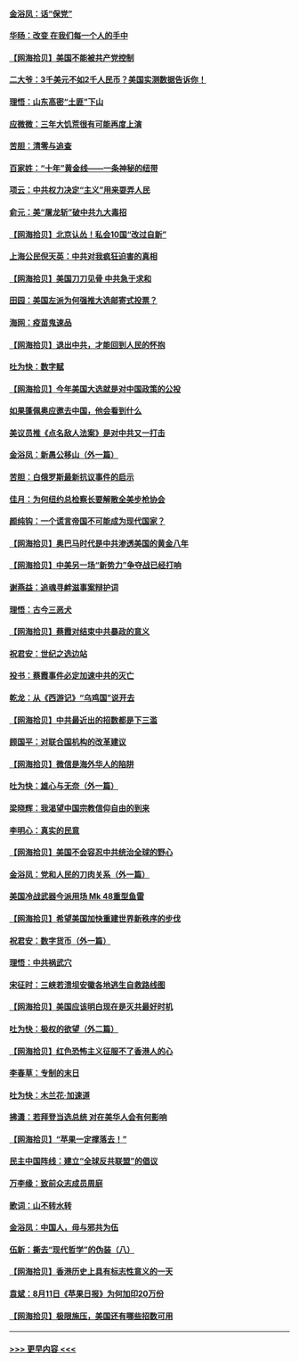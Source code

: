 #### [金浴凤：话“保党”](../pages/nsc993/n12361867.md?t=08272302) 
#### [华旸：改变 在我们每一个人的手中](../pages/nsc993/n12361774.md?t=08272302) 
#### [【网海拾贝】美国不能被共产党控制](../pages/nsc993/n12360271.md?t=08272302) 
#### [二大爷：3千美元不如2千人民币？美国实测数据告诉你！](../pages/nsc993/n12358563.md?t=08272302) 
#### [理悟：山东高密“土匪”下山](../pages/nsc993/n12358535.md?t=08272302) 
#### [应微微：三年大饥荒很有可能再度上演](../pages/nsc993/n12358523.md?t=08272302) 
#### [苦胆：清零与追查](../pages/nsc993/n12358501.md?t=08272302) 
#### [百家姓：“十年”黄金线——一条神秘的纽带](../pages/nsc993/n12358319.md?t=08272302) 
#### [项云：中共权力决定“主义”用来耍弄人民](../pages/nsc993/n12358172.md?t=08272302) 
#### [俞元：美“屠龙斩”破中共九大毒招](../pages/nsc993/n12357822.md?t=08272302) 
#### [【网海拾贝】北京认怂！私会10国“改过自新”](../pages/nsc993/n12357784.md?t=08272302) 
#### [上海公民倪天英：中共对我疯狂迫害的真相](../pages/nsc993/n12356341.md?t=08272302) 
#### [【网海拾贝】美国刀刀见骨 中共急于求和](../pages/nsc993/n12355511.md?t=08272302) 
#### [田园：美国左派为何强推大选邮寄式投票？](../pages/nsc993/n12352963.md?t=08272302) 
#### [海网：疫苗鬼速品](../pages/nsc993/n12354438.md?t=08272302) 
#### [【网海拾贝】退出中共，才能回到人民的怀抱](../pages/nsc993/n12352634.md?t=08272302) 
#### [吐为快：数字赋](../pages/nsc993/n12352317.md?t=08272302) 
#### [【网海拾贝】今年美国大选就是对中国政策的公投](../pages/nsc993/n12350973.md?t=08272302) 
#### [如果蓬佩奥应邀去中国，他会看到什么](../pages/nsc993/n12350945.md?t=08272302) 
#### [美议员推《点名敌人法案》是对中共又一打击](../pages/nsc993/n12350765.md?t=08272302) 
#### [金浴凤：新愚公移山（外一篇）](../pages/nsc993/n12350253.md?t=08272302) 
#### [苦胆：白俄罗斯最新抗议事件的启示](../pages/nsc993/n12349989.md?t=08272302) 
#### [佳月：为何纽约总检察长要解散全美步枪协会](../pages/nsc993/n12349939.md?t=08272302) 
#### [颜纯钩：一个谎言帝国不可能成为现代国家？](../pages/nsc993/n12349898.md?t=08272302) 
#### [【网海拾贝】奥巴马时代是中共渗透美国的黄金八年](../pages/nsc993/n12349284.md?t=08272302) 
#### [【网海拾贝】中美另一场“新势力”争夺战已经打响](../pages/nsc993/n12346998.md?t=08272302) 
#### [谢燕益：追魂寻衅滋事案辩护词](../pages/nsc993/n12346892.md?t=08272302) 
#### [理悟：古今三恶犬](../pages/nsc993/n12345190.md?t=08272302) 
#### [【网海拾贝】蔡霞对结束中共暴政的意义](../pages/nsc993/n12344263.md?t=08272302) 
#### [祝君安：世纪之选边站](../pages/nsc993/n12342382.md?t=08272302) 
#### [投书：蔡霞事件必定加速中共的灭亡](../pages/nsc993/n12341881.md?t=08272302) 
#### [乾龙：从《西游记》“乌鸡国”说开去](../pages/nsc993/n12341690.md?t=08272302) 
#### [【网海拾贝】中共最近出的招数都是下三滥](../pages/nsc993/n12341593.md?t=08272302) 
#### [顾国平：对联合国机构的改革建议](../pages/nsc993/n12339928.md?t=08272302) 
#### [【网海拾贝】微信是海外华人的陷阱](../pages/nsc993/n12338868.md?t=08272302) 
#### [吐为快：雄心与无奈（外一篇）](../pages/nsc993/n12338132.md?t=08272302) 
#### [梁晓辉：我渴望中国宗教信仰自由的到来](../pages/nsc993/n12336657.md?t=08272302) 
#### [李明心：真实的民意](../pages/nsc993/n12336089.md?t=08272302) 
#### [【网海拾贝】美国不会容忍中共统治全球的野心](../pages/nsc993/n12336063.md?t=08272302) 
#### [金浴凤：党和人民的刀肉关系（外一篇）](../pages/nsc993/n12335834.md?t=08272302) 
#### [美国冷战武器今派用场 Mk 48重型鱼雷](../pages/nsc993/n12335354.md?t=08272302) 
#### [【网海拾贝】希望美国加快重建世界新秩序的步伐](../pages/nsc993/n12334224.md?t=08272302) 
#### [祝君安：数字货币（外一篇）](../pages/nsc993/n12334186.md?t=08272302) 
#### [理悟：中共祸武穴](../pages/nsc993/n12333962.md?t=08272302) 
#### [宋征时：三峡若溃坝安徽各地逃生自救路线图](../pages/nsc993/n12332450.md?t=08272302) 
#### [【网海拾贝】美国应该明白现在是灭共最好时机](../pages/nsc993/n12332313.md?t=08272302) 
#### [吐为快：极权的欲望（外二篇）](../pages/nsc993/n12332089.md?t=08272302) 
#### [【网海拾贝】红色恐怖主义征服不了香港人的心](../pages/nsc993/n12329296.md?t=08272302) 
#### [李春草：专制的末日](../pages/nsc993/n12329079.md?t=08272302) 
#### [吐为快：木兰花‧加速道](../pages/nsc993/n12327366.md?t=08272302) 
#### [拂潇：若拜登当选总统 对在美华人会有何影响](../pages/nsc993/n12295996.md?t=08272302) 
#### [【网海拾贝】“苹果一定撑落去！”](../pages/nsc993/n12326784.md?t=08272302) 
#### [民主中国阵线：建立“全球反共联盟”的倡议](../pages/nsc993/n12324177.md?t=08272302) 
#### [万李缘：致前众志成员周庭](../pages/nsc993/n12324635.md?t=08272302) 
#### [歌词：山不转水转](../pages/nsc993/n12324599.md?t=08272302) 
#### [金浴凤：中国人，毋与邪共为伍](../pages/nsc993/n12324257.md?t=08272302) 
#### [伍新：撕去“现代哲学”的伪装（八）](../pages/nsc993/n12324188.md?t=08272302) 
#### [【网海拾贝】香港历史上具有标志性意义的一天](../pages/nsc993/n12324021.md?t=08272302) 
#### [袁斌：8月11日《苹果日报》为何加印20万份](../pages/nsc993/n12323955.md?t=08272302) 
#### [【网海拾贝】极限施压，美国还有哪些招数可用](../pages/nsc993/n12322512.md?t=08272302) 

----
#### [ >>> 更早内容 <<< ](../indexes/nsc993-earlier.md)
